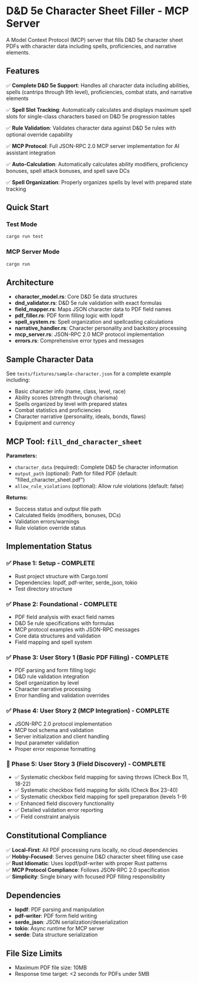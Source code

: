 # D&D 5e Character Sheet Filler - MCP Server

A Model Context Protocol (MCP) server that fills D&D 5e character sheet PDFs with character data including spells, proficiencies, and narrative elements.

## Features

✅ **Complete D&D 5e Support**: Handles all character data including abilities, spells (cantrips through 9th level), proficiencies, combat stats, and narrative elements

✅ **Spell Slot Tracking**: Automatically calculates and displays maximum spell slots for single-class characters based on D&D 5e progression tables

✅ **Rule Validation**: Validates character data against D&D 5e rules with optional override capability

✅ **MCP Protocol**: Full JSON-RPC 2.0 MCP server implementation for AI assistant integration

✅ **Auto-Calculation**: Automatically calculates ability modifiers, proficiency bonuses, spell attack bonuses, and spell save DCs

✅ **Spell Organization**: Properly organizes spells by level with prepared state tracking

## Quick Start

### Test Mode
```bash
cargo run test
```

### MCP Server Mode
```bash
cargo run
```

## Architecture

- **character_model.rs**: Core D&D 5e data structures
- **dnd_validator.rs**: D&D 5e rule validation with exact formulas
- **field_mapper.rs**: Maps JSON character data to PDF field names
- **pdf_filler.rs**: PDF form filling logic with lopdf
- **spell_system.rs**: Spell organization and spellcasting calculations
- **narrative_handler.rs**: Character personality and backstory processing
- **mcp_server.rs**: JSON-RPC 2.0 MCP protocol implementation
- **errors.rs**: Comprehensive error types and messages

## Sample Character Data

See `tests/fixtures/sample-character.json` for a complete example including:
- Basic character info (name, class, level, race)
- Ability scores (strength through charisma)
- Spells organized by level with prepared states
- Combat statistics and proficiencies
- Character narrative (personality, ideals, bonds, flaws)
- Equipment and currency

## MCP Tool: `fill_dnd_character_sheet`

**Parameters:**
- `character_data` (required): Complete D&D 5e character information
- `output_path` (optional): Path for filled PDF (default: "filled_character_sheet.pdf")
- `allow_rule_violations` (optional): Allow rule violations (default: false)

**Returns:**
- Success status and output file path
- Calculated fields (modifiers, bonuses, DCs)
- Validation errors/warnings
- Rule violation override status

## Implementation Status

### ✅ Phase 1: Setup - COMPLETE
- Rust project structure with Cargo.toml
- Dependencies: lopdf, pdf-writer, serde_json, tokio
- Test directory structure

### ✅ Phase 2: Foundational - COMPLETE  
- PDF field analysis with exact field names
- D&D 5e rule specifications with formulas
- MCP protocol examples with JSON-RPC messages
- Core data structures and validation
- Field mapping and spell system

### ✅ Phase 3: User Story 1 (Basic PDF Filling) - COMPLETE
- PDF parsing and form filling logic
- D&D rule validation integration
- Spell organization by level
- Character narrative processing
- Error handling and validation overrides

### ✅ Phase 4: User Story 2 (MCP Integration) - COMPLETE
- JSON-RPC 2.0 protocol implementation
- MCP tool schema and validation
- Server initialization and client handling
- Input parameter validation
- Proper error response formatting

### 🚧 Phase 5: User Story 3 (Field Discovery) - COMPLETE
- ✅ Systematic checkbox field mapping for saving throws (Check Box 11, 18-22)
- ✅ Systematic checkbox field mapping for skills (Check Box 23-40) 
- ✅ Systematic checkbox field mapping for spell preparation (levels 1-9)
- ✅ Enhanced field discovery functionality
- ✅ Detailed validation error reporting
- ✅ Field constraint analysis

## Constitutional Compliance

✅ **Local-First**: All PDF processing runs locally, no cloud dependencies  
✅ **Hobby-Focused**: Serves genuine D&D character sheet filling use case  
✅ **Rust Idiomatic**: Uses lopdf/pdf-writer with proper Rust patterns  
✅ **MCP Protocol Compliance**: Follows JSON-RPC 2.0 specification  
✅ **Simplicity**: Single binary with focused PDF filling responsibility

## Dependencies

- **lopdf**: PDF parsing and manipulation
- **pdf-writer**: PDF form field writing  
- **serde_json**: JSON serialization/deserialization
- **tokio**: Async runtime for MCP server
- **serde**: Data structure serialization

## File Size Limits

- Maximum PDF file size: 10MB
- Response time target: <2 seconds for PDFs under 5MB
